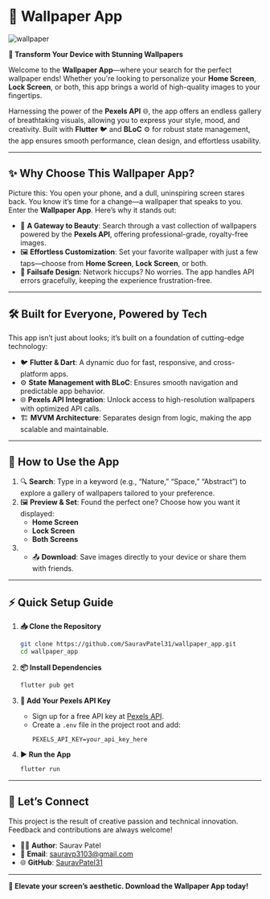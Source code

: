 # 📱 Wallpaper App  
![wallpaper](https://github.com/user-attachments/assets/b9ec11bd-0b69-488f-bf31-b1500fa4aeb9)

**🎨 Transform Your Device with Stunning Wallpapers**  

Welcome to the **Wallpaper App**—where your search for the perfect wallpaper ends! Whether you're looking to personalize your **Home Screen**, **Lock Screen**, or both, this app brings a world of high-quality images to your fingertips.  

Harnessing the power of the **Pexels API** 🌐, the app offers an endless gallery of breathtaking visuals, allowing you to express your style, mood, and creativity. Built with **Flutter** 🐦 and **BLoC** ⚙️ for robust state management, the app ensures smooth performance, clean design, and effortless usability.

---

## ✨ Why Choose This Wallpaper App?  

Picture this: You open your phone, and a dull, uninspiring screen stares back. You know it’s time for a change—a wallpaper that speaks to you. Enter the **Wallpaper App**. Here’s why it stands out:  

- 🌅 **A Gateway to Beauty**: Search through a vast collection of wallpapers powered by the **Pexels API**, offering professional-grade, royalty-free images.  
- 🖼️ **Effortless Customization**: Set your favorite wallpaper with just a few taps—choose from **Home Screen**, **Lock Screen**, or both.  
- 🚀 **Failsafe Design**: Network hiccups? No worries. The app handles API errors gracefully, keeping the experience frustration-free.  

---

## 🛠️ Built for Everyone, Powered by Tech  

This app isn’t just about looks; it’s built on a foundation of cutting-edge technology:  

- 🐦 **Flutter & Dart**: A dynamic duo for fast, responsive, and cross-platform apps.  
- ⚙️ **State Management with BLoC**: Ensures smooth navigation and predictable app behavior.  
- 🌐 **Pexels API Integration**: Unlock access to high-resolution wallpapers with optimized API calls.  
- 🏗️ **MVVM Architecture**: Separates design from logic, making the app scalable and maintainable.  

---

## 🧭 How to Use the App  

1. 🔍 **Search**: Type in a keyword (e.g., “Nature,” “Space,” “Abstract”) to explore a gallery of wallpapers tailored to your preference.  
2. 🖼️ **Preview & Set**: Found the perfect one? Choose how you want it displayed:  
   - **Home Screen**  
   - **Lock Screen**  
   - **Both Screens**  
3. - 📤 **Download**: Save images directly to your device or share them with friends.  

---

## ⚡ Quick Setup Guide  

1. **📥 Clone the Repository**  
   ```bash
   git clone https://github.com/SauravPatel31/wallpaper_app.git
   cd wallpaper_app
   ```  

2. **📦 Install Dependencies**  
   ```bash
   flutter pub get
   ```  

3. **🔑 Add Your Pexels API Key**  
   - Sign up for a free API key at [Pexels API](https://www.pexels.com/api/).  
   - Create a `.env` file in the project root and add:  
     ```plaintext
     PEXELS_API_KEY=your_api_key_here
     ```  

4. **▶️ Run the App**  
   ```bash
   flutter run
   ```  

---
## 🤝 Let’s Connect  

This project is the result of creative passion and technical innovation. Feedback and contributions are always welcome!  

- 👨‍💻 **Author**: Saurav Patel  
- 📧 **Email**: [sauravp3103@gmail.com](mailto:sauravp3103@gmail.com)  
- 🌐 **GitHub**: [SauravPatel31](https://github.com/SauravPatel31)  

---

**🎉 Elevate your screen’s aesthetic. Download the Wallpaper App today!**  
